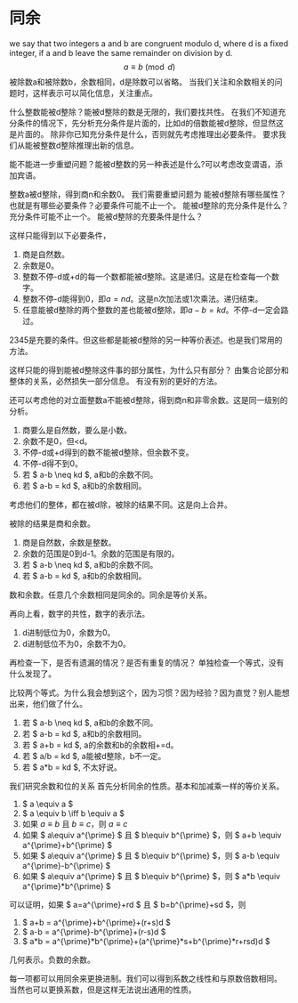 # 同余

we say that two integers a and b are congruent modulo d, where d is a fixed integer, if a and b leave the same remainder on division by d.
$$a \equiv b \pmod d$$
被除数a和被除数b，余数相同，d是除数可以省略。
当我们关注和余数相关的问题时，这样表示可以简化信息，关注重点。

什么整数能被d整除？能被d整除的数是无限的，我们要找共性。
在我们不知道充分条件的情况下，先分析充分条件是片面的，比如d的倍数能被d整除，但显然这是片面的。
除非你已知充分条件是什么，否则就先考虑推理出必要条件。
要求我们从能被整数d整除推理出新的信息。

能不能进一步重塑问题？能被d整数的另一种表述是什么?可以考虑改变谓语，添加宾语。

整数a被d整除，得到商n和余数0。
我们需要重塑问题为
能被d整除有哪些属性？也就是有哪些必要条件？必要条件可能不止一个。
能被d整除的充分条件是什么？充分条件可能不止一个。
能被d整除的充要条件是什么？

这样只能得到以下必要条件，

1. 商是自然数。
2. 余数是0。
3. 整数不停-d或+d的每一个数都能被d整除。这是递归。这是在检查每一个数字。
4. 整数不停-d能得到0，即$a=nd$。这是n次加法或1次乘法。递归结束。
5. 任意能被d整除的两个整数的差也能被d整除，即$a-b=kd$。不停-d一定会路过。

2345是充要的条件。但这些都是能被d整除的另一种等价表述。也是我们常用的方法。

这样只能的得到能被d整除这件事的部分属性，为什么只有部分？
由集合论部分和整体的关系，必然损失一部分信息。
有没有别的更好的方法。

还可以考虑他的对立面整数a不能被d整除，得到商n和非零余数。这是同一级别的分析。

1. 商要么是自然数，要么是小数。
2. 余数不是0，但<d。
3. 不停-d或+d得到的数不能被d整除，但余数不变。
4. 不停-d得不到0。
5. 若 $ a-b \neq kd $, a和b的余数不同。
6. 若 $ a-b = kd $, a和b的余数相同。

考虑他们的整体，都在被d除，被除的结果不同。这是向上合并。

被除的结果是商和余数。

1. 商是自然数，余数是整数。
2. 余数的范围是0到d-1。余数的范围是有限的。
3. 若 $ a-b \neq kd $, a和b的余数不同。
4. 若 $ a-b = kd $, a和b的余数相同。

数和余数。任意几个余数相同是同余的。同余是等价关系。

再向上看，数字的共性，数字的表示法。

1. d进制低位为0，余数为0。
2. d进制低位不为0，余数不为0。

再检查一下，是否有遗漏的情况？是否有重复的情况？
单独检查一个等式，没有什么发现了。

比较两个等式。为什么我会想到这个，因为习惯？因为经验？因为直觉？别人能想出来，他们做了什么。

1. 若 $ a-b \neq kd $, a和b的余数不同。
2. 若 $ a-b = kd $, a和b的余数相同。
3. 若 $ a+b = kd $, a的余数和b的余数相+=d。
4. 若 $ a/b = kd $, a能被d整除，b不一定。
5. 若 $ a*b = kd $, 不太好说。

我们研究余数和位的关系
首先分析同余的性质。基本和加减乘一样的等价关系。
1. $ a \equiv a $
2. $ a \equiv b \iff  b \equiv a  $
3. 如果 $a \equiv b$ 且  $b \equiv c$，则 $a \equiv c$
4. 如果 $ a\equiv a^{\prime}  $ 且 $ b\equiv b^{\prime} $，则 $ a+b \equiv a^{\prime}+b^{\prime} $
5. 如果 $ a\equiv a^{\prime}  $ 且 $ b\equiv b^{\prime} $，则 $ a-b \equiv a^{\prime}-b^{\prime} $
6. 如果 $ a\equiv a^{\prime}  $ 且 $ b\equiv b^{\prime} $，则 $ a*b \equiv a^{\prime}*b^{\prime} $
   
可以证明，如果 $ a=a^{\prime}+rd  $ 且 $ b=b^{\prime}+sd $，则

1. $ a+b = a^{\prime}+b^{\prime}+(r+s)d $
2. $ a-b = a^{\prime}-b^{\prime}+(r-s)d $
3. $ a*b = a^{\prime}*b^{\prime}+(a^{\prime}*s+b^{\prime}*r+rsd)d $

几何表示。负数的余数。

每一项都可以用同余来更换进制。我们可以得到系数之线性和与原数倍数相同。
当然也可以更换系数，但是这样无法说出通用的性质。

